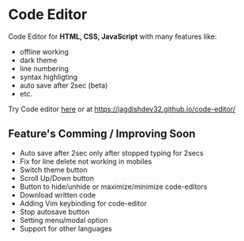 # Code Editor

Code Editor for **HTML, CSS, JavaScript** with many features like:

- offline working
- dark theme
- line numbering
- syntax highligting
- auto save after 2sec (beta)
- etc.

Try Code editor [here](https://jagdishdev32.github.io/code-editor/) or at https://jagdishdev32.github.io/code-editor/

## Feature's Comming / Improving Soon

- Auto save after 2sec only after stopped typing for 2secs
- Fix for line delete not working in mobiles
- Switch theme button
- Scroll Up/Down button
- Button to hide/unhide or maximize/minimize code-editors
- Download written code
- Adding Vim keybinding for code-editor
- Stop autosave button
- Setting menu/modal option
- Support for other languages
